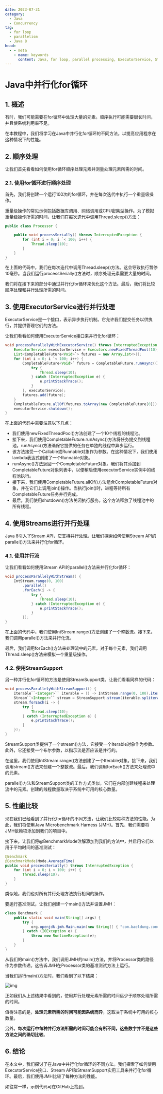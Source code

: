 ```yaml
---
date: 2023-07-31
category:
  - Java
  - Concurrency
tag:
  - for loop
  - parallelism
  - Java 8
head:
  - - meta
    - name: keywords
      content: Java, for loop, parallel processing, ExecutorService, Stream API, StreamSupport, performance, benchmarking
---
```

# Java中并行化for循环

## 1. 概述

有时，我们可能需要在for循环中处理大量的元素。顺序执行可能需要很长时间，并且使系统利用率不足。

在本教程中，我们将学习在Java中并行化for循环的不同方法，以提高应用程序在这种情况下的性能。

## 2. 顺序处理

让我们首先看看如何使用for循环顺序处理元素并测量处理元素所需的时间。

### 2.1. 使用for循环进行顺序处理

首先，我们将创建一个运行100次的for循环，并在每次迭代中执行一个重量级操作。

重量级操作的常见示例包括数据库调用、网络调用或CPU密集型操作。为了模拟重量级操作所需的时间，让我们在每次迭代中调用Thread.sleep()方法：

```java
public class Processor {

    public void processSerially() throws InterruptedException {
        for (int i = 0; i `< 100; i++) {
            Thread.sleep(10);
        }
    }
}
```

在上面的代码中，我们在每次迭代中调用Thread.sleep()方法。这会导致执行暂停10毫秒。当我们运行processSerially()方法时，顺序处理元素需要大量的时间。

我们将在接下来的部分中通过并行化for循环来优化这个方法。最后，我们将比较顺序处理和并行处理所需的时间。

## 3. 使用ExecutorService进行并行处理

ExecutorService是一个接口，表示异步执行机制。它允许我们提交任务以供执行，并提供管理它们的方法。

让我们看看如何使用ExecutorService接口来并行化for循环：

```java
void processParallelyWithExecutorService() throws InterruptedException {
    ExecutorService executorService = Executors.newFixedThreadPool(10);
    List<CompletableFuture<Void>`> futures = new ArrayList<>();
    for (int i = 0; i `< 100; i++) {
        CompletableFuture<Void>` future = CompletableFuture.runAsync(() -> {
            try {
                Thread.sleep(10);
            } catch (InterruptedException e) {
                e.printStackTrace();
            }
        }, executorService);
        futures.add(future);
    }
    CompletableFuture.allOf(futures.toArray(new CompletableFuture[0])).join();
    executorService.shutdown();
}
```

在上面的代码中需要注意以下几点：

- 我们使用newFixedThreadPool()方法创建了一个10个线程的线程池。
- 接下来，我们使用CompletableFuture.runAsync()方法将任务提交到线程池。runAsync()方法确保它提供的任务在单独的线程中异步运行。
- 该方法接受一个Callable或Runnable对象作为参数。在这种情况下，我们使用lambda表达式创建了一个Runnable对象。
- runAsync()方法返回一个CompletableFuture对象。我们将其添加到CompletableFuture对象列表中，以便稍后使用executorService实例中的线程池执行。
- 接下来，我们使用CompletableFuture.allOf()方法组合CompletableFuture对象，并在它们上调用join()操作。当执行join()时，进程等待所有CompletableFuture任务并行完成。
- 最后，我们使用shutdown()方法关闭执行服务。这个方法释放了线程池中的所有线程。

## 4. 使用Streams进行并行处理

Java 8引入了Stream API，它支持并行处理。让我们探索如何使用Stream API的parallel()方法来并行化for循环。

### 4.1. 使用并行流

让我们看看如何使用Stream API的parallel()方法来并行化for循环：

```java
void processParallelyWithStream() {
    IntStream.range(0, 100)
        .parallel()
        .forEach(i -> {
            try {
                Thread.sleep(10);
            } catch (InterruptedException e) {
                e.printStackTrace();
            }
        });
}
```

在上面的代码中，我们使用IntStream.range()方法创建了一个整数流。接下来，我们调用parallel()方法来并行化流。

最后，我们调用forEach()方法来处理流中的元素。对于每个元素，我们调用Thread.sleep()方法来模拟一个重量级操作。

### 4.2. 使用StreamSupport

另一种并行化for循环的方法是使用StreamSupport类。让我们看看同样的代码：

```java
void processParallelyWithStreamSupport() {
    Iterable``<Integer>`` iterable = () -> IntStream.range(0, 100).iterator();
    Stream``<Integer>`` stream = StreamSupport.stream(iterable.spliterator(), true);
    stream.forEach(i -> {
        try {
            Thread.sleep(10);
        } catch (InterruptedException e) {
            e.printStackTrace();
        }
    });
}
```

StreamSupport类提供了一个stream()方法，它接受一个Iterable对象作为参数。此外，它还接受一个布尔参数，以指示流是否应该是并行的。

在这里，我们使用IntStream.range()方法创建了一个Iterable对象。接下来，我们调用stream()方法来创建一个整数流。最后，我们调用forEach()方法来处理流中的元素。

parallel()方法和StreamSupport类的工作方式类似。它们在内部创建线程来处理流中的元素。创建的线程数量取决于系统中可用的核心数量。

## 5. 性能比较

现在我们已经看到了并行化for循环的不同方法，让我们比较每种方法的性能。为此，我们将使用Java Microbenchmark Harness (JMH)。首先，我们需要将JMH依赖项添加到我们的项目中。

接下来，让我们将@BenchmarkMode注解添加到我们的方法中，并启用它们以用于平均时间的基准测试：

```java
@Benchmark
@BenchmarkMode(Mode.AverageTime)
public void processSerially() throws InterruptedException {
    for (int i = 0; i < 100; i++) {
        Thread.sleep(10);
    }
}
```

类似地，我们也对所有并行处理方法执行相同的操作。

要运行基准测试，让我们创建一个main()方法并设置JMH：

```java
class Benchmark {
    public static void main(String[] args) {
        try {
            org.openjdk.jmh.Main.main(new String[] { "com.baeldung.concurrent.parallel.Processor" });
        } catch (IOException e) {
            throw new RuntimeException(e);
        }
    }
}
```

从我们的main()方法中，我们调用JMH的main()方法，并将Processor类的路径作为参数传递。这告诉JMH在Processor类的基准测试方法上运行。

当我们运行main()方法时，我们看到了以下结果：

![img](https://www.baeldung.com/wp-content/uploads/2023/07/benchmarking-results.png)

正如我们从上述结果中看到的，使用并行处理元素所需的时间远少于顺序处理所需的时间。

值得注意的是，**处理元素所需的时间可能因系统而异**。这取决于系统中可用的核心数量。

另外，**每次运行中每种并行方法所需的时间可能会有所不同，这些数字并不是这些方法之间的确切比较**。

## 6. 结论

在本文中，我们探讨了在Java中并行化for循环的不同方法。我们探索了如何使用ExecutorService接口、Stream API和StreamSupport实用工具来并行化for循环。最后，我们使用JMH比较了每种方法的性能。

如往常一样，示例代码可在GitHub上找到。